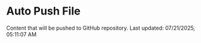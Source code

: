 # Auto Push File

Content that will be pushed to GitHub repository.
Last updated: 07/21/2025, 05:11:07 AM